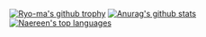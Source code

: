 [![Ryo-ma's github trophy](https://github-profile-trophy.vercel.app/?username=firestl&row=1)](https://github.com/ryo-ma/github-profile-trophy)
[![Anurag's github stats](https://github-readme-stats.vercel.app/api?username=firestl&theme=blue-green)](https://github.com/anuraghazra/github-readme-stats)
[![Naereen's top languages](https://github-readme-stats.vercel.app/api/top-langs/?username=firestl&theme=blue-green)](https://github.com/anuraghazra/github-readme-stats)

